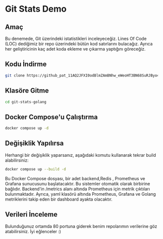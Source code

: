 # Git Stats Demo

## Amaç
Bu denemede, Git üzerindeki istatistikleri inceleyeceğiz. Lines Of Code (LOC) dediğimiz bir repo üzerindeki bütün kod satırlarını bulacağız. Ayrıca her geliştiricinin kaç adet koda ekleme ve çıkarma yaptığını göreceğiz.

## Kodu İndirme
```bash
git clone https://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@github.com/ahmetk3436/git-stats-golang
```

## Klasöre Gitme

```bash
cd git-stats-golang
```

## Docker Compose'u Çalıştırma
```bash
docker compose up -d
```

## Değişiklik Yapılırsa
Herhangi bir değişiklik yaparsanız, aşağıdaki komutu kullanarak tekrar build alabilirsiniz:

```bash
docker compose up --build -d
```
Bu Docker Compose dosyası, bir adet backend,Redis , Prometheus ve Grafana sunucusunu başlatacaktır. Bu sistemler otomatik olarak birbirine bağlıdır. Backend'in /metrics alanı altında Prometheus için metrik çıktıları bulunmaktadır. Ayrıca, yaml klasörü altında Prometheus, Grafana ve Golang metriklerini takip eden bir dashboard ayakta olacaktır.

## Verileri İnceleme

Bulunduğunuz ortamda 80 portuna giderek benim repolarımın verilerine göz atabilirsiniz. İyi eğlenceler :)